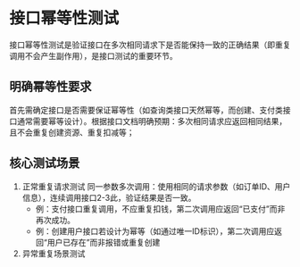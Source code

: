 # 接口幂等性测试
接口幂等性测试是验证接口在多次相同请求下是否能保持一致的正确结果（即重复调用不会产生副作用），是接口测试的重要环节。

## 明确幂等性要求
首先需确定接口是否需要保证幂等性（如查询类接口天然幂等，而创建、支付类接口通常需要幂等设计）。根据接口文档明确预期：多次相同请求应返回相同结果，且不会重复创建资源、重复扣减等；

## 核心测试场景
1. 正常重复请求测试
   同一参数多次调用：使用相同的请求参数（如订单ID、用户信息），连续调用接口2-3此，验证结果是否一致。
   - 例：支付接口重复调用，不应重复扣钱，第二次调用应返回“已支付”而非再次成功。
   - 例：创建用户接口若设计为幂等（如通过唯一ID标识），第二次调用应返回“用户已存在”而非报错或重复创建
2. 异常重复场景测试